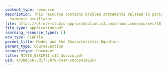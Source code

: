 ```yaml
---
content_type: resource
description: This resource contains problem statements related to period of the simple
  harmonic oscillator.
file: https://ol-ocw-studio-app-production.s3.amazonaws.com/courses/18-03sc-differential-equations-fall-2011/ab3845565d1f3878c414c9cc64102267_MIT18_03SCF11_s12_3quizq.pdf
file_type: application/pdf
learning_resource_types: []
ocw_type: OCWFile
parent_title: Modes and the Characteristic Equation
parent_type: CourseSection
resourcetype: Document
title: MIT18_03SCF11_s12_3quizq.pdf
uid: ab384556-5d1f-3878-c414-c9cc64102267
---
```

